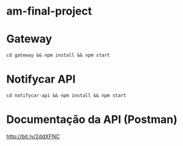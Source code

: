 # am-final-project

# Gateway

```
cd gateway && npm install && npm start
```

# Notifycar API

```
cd notifycar-api && npm install && npm start
```

# Documentação da API (Postman)

http://bit.ly/2ddXFNC
